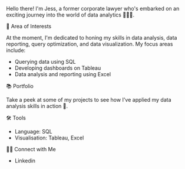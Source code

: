 Hello there! I'm Jess, a former corporate lawyer who's embarked on an exciting journey into the world of data analytics 👩🏻‍💻.

🌱 Area of Interests

At the moment, I'm dedicated to honing my skills in data analysis, data reporting, query optimization, and data visualization. My focus areas include:

- Querying data using SQL
- Developing dashboards on Tableau 
- Data analysis and reporting using Excel

📚 Portfolio

Take a peek at some of my projects to see how I've applied my data analysis skills in action 👀.

🛠️ Tools

- Language: SQL
- Visualisation: Tableau, Excel 

👋🏻 Connect with Me

- Linkedin[
](https://www.linkedin.com/in/jia-hui-jess-ho-5b504714b/)

<!---
JHJH61/JHJH61 is a ✨ special ✨ repository because its `README.md` (this file) appears on your GitHub profile.
You can click the Preview link to take a look at your changes.
--->
